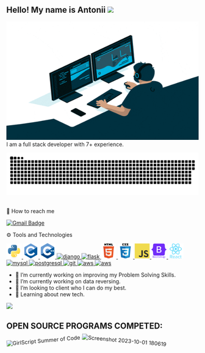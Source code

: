 ## Hello! My name is Antonii <img src="https://raw.githubusercontent.com/aemmadi/aemmadi/master/wave.gif" width="30px">

<img src="workingFreelancer.gif" width="900px" height="310px">
I am a full stack developer with 7+ experience.



<a href=#><img src="contributions.svg"></a>


<br/>
📩 How to reach me 
<br/>


[![Gmail Badge](https://img.shields.io/badge/-Mail-c14438?style=flat-square&logo=Gmail&logoColor=white&link=mailto:heavendev715@gmail.com)](mailto:heavendev715@gmail.com)


⚙ Tools and Technologies

<p align="left"><a href="https://www.python.org" target="_blank"> <img src="https://raw.githubusercontent.com/devicons/devicon/master/icons/python/python-original.svg" alt="python" width="40" height="40"/> </a> </a> <a href="https://www.cprogramming.com/" target="_blank"> <img src="https://raw.githubusercontent.com/devicons/devicon/master/icons/c/c-original.svg" alt="c" width="40" height="40"/> </a> <a href="https://www.w3schools.com/cpp/" target="_blank"> <img src="https://raw.githubusercontent.com/devicons/devicon/master/icons/cplusplus/cplusplus-original.svg" alt="cplusplus" width="40" height="40"/> </a> <a href="https://www.djangoproject.com/" target="_blank"> <img src="https://www.vectorlogo.zone/logos/djangoproject/djangoproject-icon.svg" alt="django" width="40" height="40"/> </a><a href="https://flask.palletsprojects.com/" target="_blank"> <img src="https://www.vectorlogo.zone/logos/pocoo_flask/pocoo_flask-icon.svg" alt="flask" width="40" height="40"/> </a> <a href="https://www.w3.org/html/" target="_blank"> <img src="https://raw.githubusercontent.com/devicons/devicon/master/icons/html5/html5-original-wordmark.svg" alt="html5" width="40" height="40"/> </a><a href="https://www.w3schools.com/css/" target="_blank"> <img src="https://raw.githubusercontent.com/devicons/devicon/master/icons/css3/css3-original-wordmark.svg" alt="css3" width="40" height="40"/> </a><a href="https://developer.mozilla.org/en-US/docs/Web/JavaScript" target="_blank"> <img src="https://raw.githubusercontent.com/devicons/devicon/master/icons/javascript/javascript-original.svg" alt="javascript" width="40" height="40"/> </a>
<a href="https://getbootstrap.com" target="_blank"> <img src="https://raw.githubusercontent.com/devicons/devicon/master/icons/bootstrap/bootstrap-plain-wordmark.svg" alt="bootstrap" width="40" height="40"/> </a> <a href="https://reactjs.org/" target="_blank"> <img src="https://raw.githubusercontent.com/devicons/devicon/master/icons/react/react-original-wordmark.svg" alt="react" width="40" height="40"/> </a><a href="https://www.mysql.com/" target="_blank"> <img src="https://www.vectorlogo.zone/logos/mysql/mysql-official.svg" alt="mysql" width="40" height="40"/> </a></a><a href="https://www.postgresql.org/" target="_blank"> <img src="https://www.vectorlogo.zone/logos/postgresql/postgresql-vertical.svg" alt="postgresql" width="40" height="40"/> </a><a href="https://git-scm.com/" target="_blank"> <img src="https://www.vectorlogo.zone/logos/git-scm/git-scm-icon.svg" alt="git" width="40" height="40"/> </a> <a href="https://jupyter.org/" target="_blank"> <img src="https://www.vectorlogo.zone/logos/jupyter/jupyter-icon.svg" alt="aws" width="40" height="40"/> </a><a href="https://code.visualstudio.com/" target="_blank"> <img src="https://www.vectorlogo.zone/logos/visualstudio_code/visualstudio_code-icon.svg" alt="aws" width="40" height="40"/> </a> </p>
<!-- ![Latex](https://img.shields.io/badge/-Latex-333333?style=flat&logo=latex) -->


- 🔭 I’m currently working on improving my Problem Solving Skills.
- 🌱 I’m currently working on data reversing.
- 👯 I’m looking to client who I can do my best.
- 🤔 Learning about new tech.

<p>
	<a href="https://community.vaunt.dev/board/ayan-joshi">
		<img src="https://api.vaunt.dev/v1/github/entities/ayan-joshi/achievements/6be582b1-6b1f-4ebc-884b-5a44b7721516?format=svg&style=raw" width="300"/>
	</a>
</p>






## OPEN SOURCE PROGRAMS COMPETED:

<!-- First image with rotation -->
<img src="https://github.com/ayan-joshi/ayan-joshi/assets/96243602/323b1060-44a0-43e4-9875-702389d427c6" alt="GirlScript Summer of Code" width="200" style="transform: rotate(-5deg);">

<!-- Second image with rotation -->
<img src="https://github.com/ayan-joshi/ayan-joshi/assets/96243602/908bd06d-cbd5-4de6-9e2e-8303789e44d5" alt="Screenshot 2023-10-01 180619" width="200" style="transform: rotate(5deg);">
